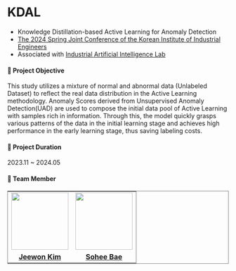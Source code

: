 # KDAL
- Knowledge Distillation-based Active Learning for Anomaly Detection
- [The 2024 Spring Joint Conference of the Korean Institute of Industrial Engineers](https://kiie.org/Conference/ConferenceView.asp?AC=0&CODE=CC20240101&CpPage=248#CONF)
- Associated with [Industrial Artificial Intelligence Lab](https://iai.seoultech.ac.kr/index.do)

#### 📍 Project Objective
This study utilizes a mixture of normal and abnormal data (Unlabeled Dataset) to reflect the real data distribution in the Active Learning methodology. Anomaly Scores derived from Unsupervised Anomaly Detection(UAD) are used to compose the initial data pool of Active Learning with samples rich in information. Through this, the model quickly grasps various patterns of the data in the initial learning stage and achieves high performance in the early learning stage, thus saving labeling costs.

#### 📍 Project Duration
2023.11 ~ 2024.05

#### 📍 Team Member

<table style="border: 0.5px solid gray">
 <tr>
    <td align="center"><a href="https://github.com/jeewonkimm2"><img src="https://avatars.githubusercontent.com/u/108987773?v=4" width="130px;" alt=""></td>
    <td align="center" style="border-right : 0.5px solid gray"><a href="https://github.com/bae-sohee"><img src="https://avatars.githubusercontent.com/u/123538321?v=4" width="130px;" alt=""></td>

  </tr>
  <tr>
    <td align="center"><a href="https://github.com/jeewonkimm2"><b>Jeewon Kim</b></td>
    <td align="center" style="border-right : 0.5px solid gray"><a href="https://github.com/bae-sohee"><b>Sohee Bae</b></td>
  </tr>
</table>
<br/>
